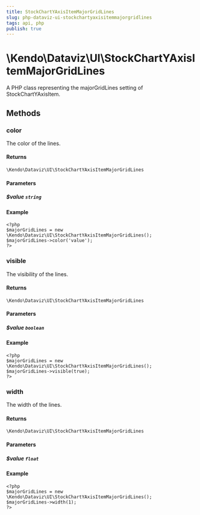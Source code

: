 ```yaml
---
title: StockChartYAxisItemMajorGridLines
slug: php-dataviz-ui-stockchartyaxisitemmajorgridlines
tags: api, php
publish: true
---
```


# \Kendo\Dataviz\UI\StockChartYAxisItemMajorGridLines

A PHP class representing the majorGridLines setting of StockChartYAxisItem.


## Methods

### color
The color of the lines.

#### Returns
`\Kendo\Dataviz\UI\StockChartYAxisItemMajorGridLines`

#### Parameters

##### $value `string`



#### Example 
    <?php
    $majorGridLines = new \Kendo\Dataviz\UI\StockChartYAxisItemMajorGridLines();
    $majorGridLines->color('value');
    ?>

### visible
The visibility of the lines.

#### Returns
`\Kendo\Dataviz\UI\StockChartYAxisItemMajorGridLines`

#### Parameters

##### $value `boolean`



#### Example 
    <?php
    $majorGridLines = new \Kendo\Dataviz\UI\StockChartYAxisItemMajorGridLines();
    $majorGridLines->visible(true);
    ?>

### width
The width of the lines.

#### Returns
`\Kendo\Dataviz\UI\StockChartYAxisItemMajorGridLines`

#### Parameters

##### $value `float`



#### Example 
    <?php
    $majorGridLines = new \Kendo\Dataviz\UI\StockChartYAxisItemMajorGridLines();
    $majorGridLines->width(1);
    ?>

 
